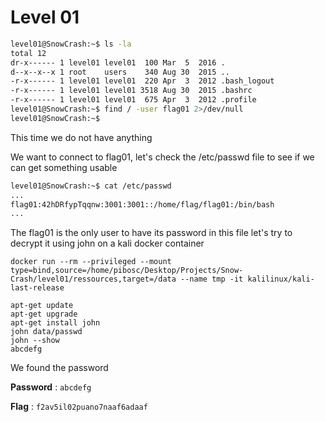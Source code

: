 # Level 01

```bash
level01@SnowCrash:~$ ls -la
total 12
dr-x------ 1 level01 level01  100 Mar  5  2016 .
d--x--x--x 1 root    users    340 Aug 30  2015 ..
-r-x------ 1 level01 level01  220 Apr  3  2012 .bash_logout
-r-x------ 1 level01 level01 3518 Aug 30  2015 .bashrc
-r-x------ 1 level01 level01  675 Apr  3  2012 .profile
level01@SnowCrash:~$ find / -user flag01 2>/dev/null
level01@SnowCrash:~$ 
```

This time we do not have anything

We want to connect to flag01, let's check the /etc/passwd file to see if we can get something usable

```bash
level01@SnowCrash:~$ cat /etc/passwd
...
flag01:42hDRfypTqqnw:3001:3001::/home/flag/flag01:/bin/bash
...
```

The flag01 is the only user to have its password in this file let's try to decrypt it using john on a kali docker container

```
docker run --rm --privileged --mount type=bind,source=/home/pibosc/Desktop/Projects/Snow-Crash/level01/ressources,target=/data --name tmp -it kalilinux/kali-last-release
```

```
apt-get update
apt-get upgrade
apt-get install john
john data/passwd
john --show
abcdefg
```

We found the password

**Password** : `abcdefg`

**Flag** : `f2av5il02puano7naaf6adaaf`